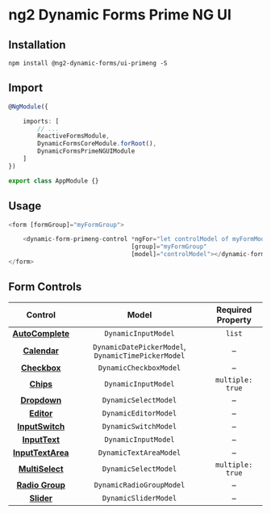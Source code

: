 # ng2 Dynamic Forms Prime NG UI

## Installation
```
npm install @ng2-dynamic-forms/ui-primeng -S
```

## Import
```ts
@NgModule({

    imports: [
        // ...
        ReactiveFormsModule,
        DynamicFormsCoreModule.forRoot(),
        DynamicFormsPrimeNGUIModule
    ]
})

export class AppModule {}
```

## Usage
```ts
<form [formGroup]="myFormGroup">

    <dynamic-form-primeng-control *ngFor="let controlModel of myFormModel"
                                  [group]="myFormGroup"
                                  [model]="controlModel"></dynamic-form-primeng-control>
</form>
```

## Form Controls

|                                 Control                                 	|                        Model                       	| Required Property 	|
|:-----------------------------------------------------------------------:	|:--------------------------------------------------:	|:-----------------:	|
|  **[AutoComplete](https://www.primefaces.org/primeng/#/autocomplete)**  	| `DynamicInputModel`                                	|       `list`      	|
|      **[Calendar](https://www.primefaces.org/primeng/#/calendar)**      	| `DynamicDatePickerModel`, `DynamicTimePickerModel` 	|         –         	|
|      **[Checkbox](https://www.primefaces.org/primeng/#/checkbox)**      	| `DynamicCheckboxModel`                             	|         –         	|
|         **[Chips](https://www.primefaces.org/primeng/#/chips)**         	| `DynamicInputModel`                                	|  `multiple: true` 	|
|      **[Dropdown](https://www.primefaces.org/primeng/#/dropdown)**      	| `DynamicSelectModel`                               	|         –         	|
|        **[Editor](https://www.primefaces.org/primeng/#/editor)**        	| `DynamicEditorModel`                               	|         –         	|
|   **[InputSwitch](https://www.primefaces.org/primeng/#/inputswitch)**   	| `DynamicSwitchModel`                               	|         –         	|
|     **[InputText](https://www.primefaces.org/primeng/#/inputtext)**     	| `DynamicInputModel`                                	|         –         	|
| **[InputTextArea](https://www.primefaces.org/primeng/#/inputtextarea)** 	| `DynamicTextAreaModel`                             	|         –         	|
|   **[MultiSelect](https://www.primefaces.org/primeng/#/multiselect)**   	| `DynamicSelectModel`                               	|  `multiple: true` 	|
|   **[Radio Group](https://www.primefaces.org/primeng/#/radiobutton)**   	| `DynamicRadioGroupModel`                           	|         –         	|
|        **[Slider](https://www.primefaces.org/primeng/#/slider)**        	| `DynamicSliderModel`                               	|         –         	|